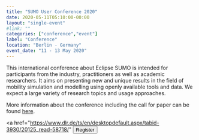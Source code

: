 ```yaml
---
title: "SUMO User Conference 2020"
date: 2020-05-11T05:10:00-00:00
layout: "single-event"
#link: ""
categories: ["conference","event"]
label: "Conference"
location: "Berlin - Germany"
event_date: "11 - 13 May 2020"
---
```

This international conference about Eclipse SUMO is intended for participants from the industry, practitioners as well as academic researchers. It aims on presenting new and unique results in the field of mobility simulation and modelling using openly available tools and data. We expect a large variety of research topics and usage approaches.

<!--more-->

More information about the conference including the call for paper can be found [here](https://sumo.dlr.de/2020).

<a href="https://www.dlr.de/ts/en/desktopdefault.aspx/tabid-3930/20125_read-58718/" <button type="button" class="btn btn-primary btn-bg">Register</button></a>